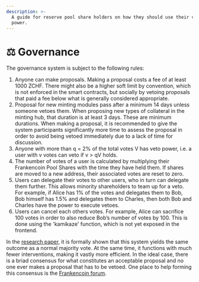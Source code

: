 ```yaml
---
description: >-
  A guide for reserve pool share holders on how they should use their veto
  power.
---
```


# ⚖️ Governance

The governance system is subject to the following rules:

1. Anyone can make proposals. Making a proposal costs a fee of at least 1000 ZCHF. There might also be a higher soft limit by convention, which is not enforced in the smart contracts, but socially by vetoing proposals that paid a fee below what is generally considered appropriate.
2. Proposal for new minting modules pass after a minimum 14 days unless someone vetoes them. When proposing new types of collateral in the minting hub, that duration is at least 3 days. These are minimum durations. When making a proposal, it is recommended to give the system participants significantly more time to assess the proposal in order to avoid being vetoed immediately due to a lack of time for discussion.
3. Anyone with more than q = 2% of the total votes V has veto power, i.e. a user with v votes can veto if v > qV holds.
4. The number of votes of a user is calculated by multiplying their Frankencoin Pool Shares with the time they have held them. If shares are moved to a new address, their associated votes are reset to zero.
5. Users can delegate their votes to other users, who in turn can delegate them further. This allows minority shareholders to team up for a veto. For example, if Alice has 1% of the votes and delegates them to Bob, Bob himself has 1.5% and delegates them to Charles, then both Bob and Charles have the power to execute vetoes.
6. Users can cancel each others votes. For example, Alice can sacrifice 100 votes in order to also reduce Bob’s number of votes by 100. This is done using the 'kamikaze' function, which is not yet exposed in the frontend.

In the [research paper](https://frankencoin.com/thesis-preprint-frankencoin.pdf), it is formally shown that this system yields the same outcome as a normal majority vote. At the same time, it functions with much fewer interventions, making it vastly more efficient. In the ideal case, there is a briad consensus for what constitutes an acceptable proposal and no one ever makes a proposal that has to be vetoed. One place to help forming this consensus is the [Frankencoin forum](https://github.com/Frankencoin-ZCHF/FrankenCoin/discussions).
